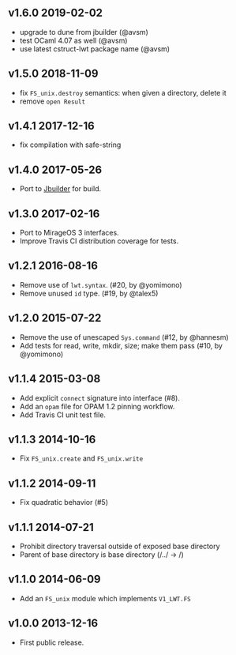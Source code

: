 v1.6.0 2019-02-02
-----------------

* upgrade to dune from jbuilder (@avsm)
* test OCaml 4.07 as well (@avsm)
* use latest cstruct-lwt package name (@avsm) 

v1.5.0 2018-11-09
-----------------

* fix `FS_unix.destroy` semantics: when given a directory, delete it
* remove `open Result`

v1.4.1 2017-12-16
-----------------

* fix compilation with safe-string

v1.4.0 2017-05-26
-----------------

* Port to [Jbuilder](https://github.com/janestreet/jbuilder) for build.

v1.3.0 2017-02-16
-----------------

* Port to MirageOS 3 interfaces.
* Improve Travis CI distribution coverage for tests.

v1.2.1 2016-08-16
-----------------

* Remove use of `lwt.syntax`. (#20, by @yomimono)
* Remove unused `id` type. (#19, by @talex5)

v1.2.0 2015-07-22
-----------------

* Remove the use of unescaped `Sys.command` (#12, by @hannesm)
* Add tests for read, write, mkdir, size; make them pass (#10, by @yomimono)

v1.1.4 2015-03-08
-----------------

* Add explicit `connect` signature into interface (#8).
* Add an `opam` file for OPAM 1.2 pinning workflow.
* Add Travis CI unit test file.

v1.1.3 2014-10-16
-----------------

* Fix `FS_unix.create` and `FS_unix.write`

v1.1.2 2014-09-11
-----------------

* Fix quadratic behavior (#5)

v1.1.1 2014-07-21
-----------------

* Prohibit directory traversal outside of exposed base directory
* Parent of base directory is base directory (/../ -> /)

v1.1.0 2014-06-09
-----------------

* Add an `FS_unix` module which implements `V1_LWT.FS`

v1.0.0 2013-12-16
-----------------

* First public release.
